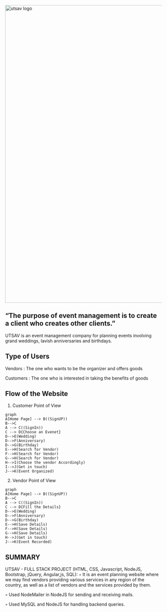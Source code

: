 <img width="957" alt="utsav logo" src="https://user-images.githubusercontent.com/60435870/181472320-5f83831e-44fa-4db9-a1c5-1b3505056690.png">

## “The purpose of event management is to create a client who creates other clients.”

UTSAV is an event management company for planning events involving grand weddings, lavish anniversaries and birthdays.

## Type of Users

Vendors     : The one who wants to be the organizer and offers goods

Customers   : The one who is interested in taking the benefits of goods



## Flow of the Website

1.  Customer Point of View
```mermaid
graph 
A[Home Page] --> B((SignUP))
B-->C
A --> C((SignIn))
C --> D{Choose an Evenet}
D-->E(Wedding)
D-->F(Anniversary)
D-->G(Birthday)
E-->H(Search for Vendor)
F-->H(Search for Vendor)
G-->H(Search for Vendor)
H-->I(Choose the vendor Accordingly)
I-->J(Get in touch)
J-->K(Event Organized)
```

2.  Vendor Point of View
```mermaid
graph 
A[Home Page] --> B((SignUP))
B-->C
A --> C((SignIn))
C --> D{Fill the Details}
D-->E(Wedding)
D-->F(Anniversary)
D-->G(Birthday)
E-->H(Save Details)
F-->H(Save Details)
G-->H(Save Details)
H-->J(Get in touch)
J-->K(Event Recorded)
```
## SUMMARY

UTSAV - FULL STACK PROJECT (HTML, CSS, Javascript, NodeJS, Bootstrap, jQuery, Angular,js, SQL):
◦ It is an event planning website where we may find vendors providing various services in any region of the country, as well as a 
list of vendors and the services provided by them.

◦ Used NodeMailer in NodeJS for sending and receiving mails.

◦ Used MySQL and NodeJS for handling backend queries.
